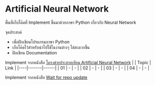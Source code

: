 # Artificial Neural Network
พื้นที่เก็บโค๊ดที่ Implement ขึ้นมาด้วยภาษา Python เกี่ยวกับ Neural Network 

จุดประสงค์
- เพื่อฝึกเขียนโปรแกรมภาษา Python 
- เก็บโค๊ดไว้สำหรับนำไปใช้ในงานต่างๆ ได้สะดวกขึ้น
- ฝึกเขียน Documentation

Implement จากหนังสือ [โครงข่ายประสาทเทียม Artificial Neural Network](https://www.cs.kku.ac.th/index.php/en/component/content/article?id=1587:sirapat-book)
|    | Topic | Link |
|----|-------|------|
| 01 | -     | -    |
| 02 | -     | -    |
| 03 | -     | -    |
| 04 | -     | -    |

Implement จากหนังสือ [Wait for repo update]()
